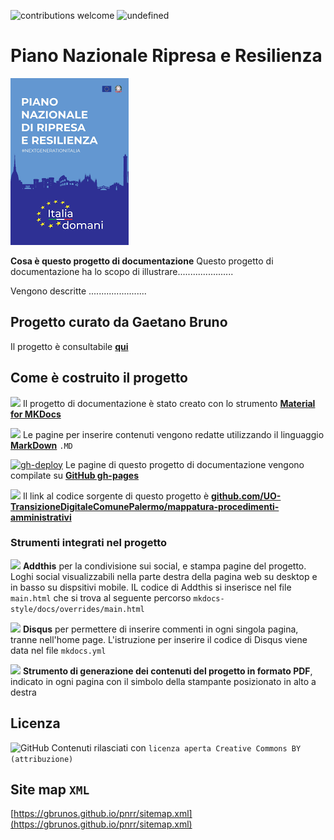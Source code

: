 ![contributions welcome](https://img.shields.io/badge/contributions-welcome-brightgreen.svg?style=flat)
<img alt="undefined" src="https://img.shields.io/github/last-commit/GBrunos/pnrr.svg?&label=ultimo_aggiornamento">


# Piano Nazionale Ripresa e Resilienza
![](docs/img/PNRR.png)


**Cosa è questo progetto di documentazione**
Questo progetto di documentazione ha lo scopo di illustrare......................

Vengono descritte .......................

## Progetto curato da Gaetano Bruno

Il progetto è consultabile [**qui**](https://gbrunos.github.io/pnrr/)


## Come è costruito il progetto 

<img src="https://img.shields.io/badge/Material%20for%20MKDocs-for_publishing_online-blue.svg?style=popout" /> Il progetto di documentazione è stato creato con lo strumento [**Material for MKDocs**](https://squidfunk.github.io/mkdocs-material/)

<img src="https://img.shields.io/badge/MarkDown-for_page_editing-blue.svg?style=popout"> Le pagine per inserire contenuti vengono redatte utilizzando il linguaggio [**MarkDown**](https://cirospat.github.io/cirospataro/risorse-conoscenza/markdown/) `.MD`

[![gh-deploy](https://github.com/GBrunos/pnrr/actions/workflows/gh-deploy.yml/badge.svg)](https://github.com/GBrunos/pnrr/actions/workflows/gh-deploy.yml) Le pagine di questo progetto di documentazione vengono compilate su [**GitHub gh-pages**](https://squidfunk.github.io/mkdocs-material/publishing-your-site/#with-github-actions)

<img src="https://img.shields.io/badge/GitHub-for_code_setting-blue.svg?style=popout&logo=GitHub"> Il link al codice sorgente di questo progetto è [**github.com/UO-TransizioneDigitaleComunePalermo/mappatura-procedimenti-amministrativi**](https://github.com/GBrunos/pnrr)


### Strumenti integrati nel progetto
<img src="https://img.shields.io/badge/Addthis-for_sharing_contents-blue.svg?style=popout"> **Addthis** per la condivisione sui social, e stampa pagine del progetto. Loghi social visualizzabili nella parte destra della pagina web su desktop e in basso su dispsitivi mobile. IL codice di Addthis si inserisce nel file `main.html` che si trova al seguente percorso `mkdocs-style/docs/overrides/main.html`

<img src="https://img.shields.io/badge/Disqus-for_comments-blue.svg?style=popout"> **Disqus** per permettere di inserire commenti in ogni singola pagina, tranne nell'home page. L'istruzione per inserire il codice di Disqus viene data nel file `mkdocs.yml` 

<img src="https://img.shields.io/badge/PDF_generator-for_printing_documentation-blue"> **Strumento di generazione dei contenuti del progetto in formato PDF**, indicato in ogni pagina con il simbolo della stampante posizionato in alto a destra


## Licenza
![GitHub](https://img.shields.io/github/license/UO-TransizioneDigitaleComunePalermo/mappatura-procedimenti-amministrativi) Contenuti rilasciati con `licenza aperta Creative Commons BY (attribuzione)`




## Site map `XML`
[https://gbrunos.github.io/pnrr/sitemap.xml](https://gbrunos.github.io/pnrr/sitemap.xml)
